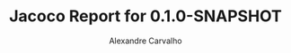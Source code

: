 ---
title: Jacoco Report for 0.1.0-SNAPSHOT
author: Alexandre Carvalho
menu_title: 0.1.0-SNAPSHOT
category: jacoco_reports
layout: iframe
iframe_url: /docs/0.1.0-SNAPSHOT/site/jacoco/index.html
order: 16
---
